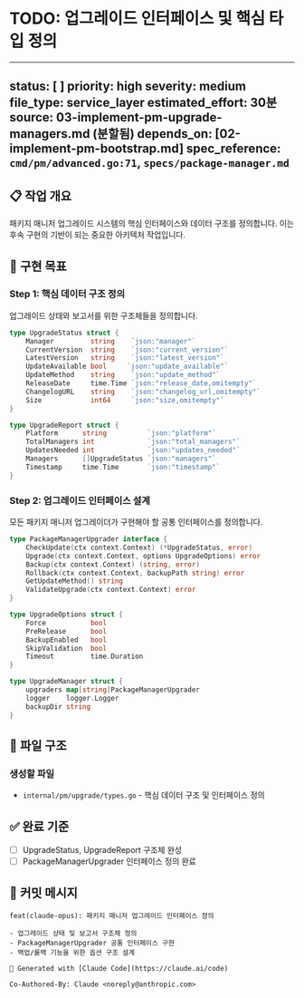 # TODO: 업그레이드 인터페이스 및 핵심 타입 정의

---
status: [ ]
priority: high
severity: medium
file_type: service_layer
estimated_effort: 30분
source: 03-implement-pm-upgrade-managers.md (분할됨)
depends_on: [02-implement-pm-bootstrap.md]
spec_reference: `cmd/pm/advanced.go:71`, `specs/package-manager.md`
---

## 📋 작업 개요

패키지 매니저 업그레이드 시스템의 핵심 인터페이스와 데이터 구조를 정의합니다. 이는 후속 구현의 기반이 되는 중요한 아키텍처 작업입니다.

## 🎯 구현 목표

### Step 1: 핵심 데이터 구조 정의
업그레이드 상태와 보고서를 위한 구조체들을 정의합니다.

```go
type UpgradeStatus struct {
    Manager         string    `json:"manager"`
    CurrentVersion  string    `json:"current_version"`
    LatestVersion   string    `json:"latest_version"`
    UpdateAvailable bool     `json:"update_available"`
    UpdateMethod    string    `json:"update_method"`
    ReleaseDate     time.Time `json:"release_date,omitempty"`
    ChangelogURL    string    `json:"changelog_url,omitempty"`
    Size            int64     `json:"size,omitempty"`
}

type UpgradeReport struct {
    Platform      string          `json:"platform"`
    TotalManagers int             `json:"total_managers"`
    UpdatesNeeded int             `json:"updates_needed"`
    Managers      []UpgradeStatus `json:"managers"`
    Timestamp     time.Time       `json:"timestamp"`
}
```

### Step 2: 업그레이드 인터페이스 설계
모든 패키지 매니저 업그레이더가 구현해야 할 공통 인터페이스를 정의합니다.

```go
type PackageManagerUpgrader interface {
    CheckUpdate(ctx context.Context) (*UpgradeStatus, error)
    Upgrade(ctx context.Context, options UpgradeOptions) error
    Backup(ctx context.Context) (string, error)
    Rollback(ctx context.Context, backupPath string) error
    GetUpdateMethod() string
    ValidateUpgrade(ctx context.Context) error
}

type UpgradeOptions struct {
    Force           bool
    PreRelease      bool
    BackupEnabled   bool
    SkipValidation  bool
    Timeout         time.Duration
}

type UpgradeManager struct {
    upgraders map[string]PackageManagerUpgrader
    logger    logger.Logger
    backupDir string
}
```

## 📁 파일 구조

### 생성할 파일
- `internal/pm/upgrade/types.go` - 핵심 데이터 구조 및 인터페이스 정의

## ✅ 완료 기준

- [ ] UpgradeStatus, UpgradeReport 구조체 완성
- [ ] PackageManagerUpgrader 인터페이스 정의 완료

## 🚀 커밋 메시지

```
feat(claude-opus): 패키지 매니저 업그레이드 인터페이스 정의

- 업그레이드 상태 및 보고서 구조체 정의
- PackageManagerUpgrader 공통 인터페이스 구현
- 백업/롤백 기능을 위한 옵션 구조 설계

🤖 Generated with [Claude Code](https://claude.ai/code)

Co-Authored-By: Claude <noreply@anthropic.com>
```